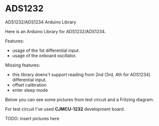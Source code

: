 # ADS1232
ADS1232/ADS1234 Arduino Library

Here is an Arduino Library for ADS1232/ADS1234.

Features:

- usage of the 1st differential input.
- usage of the onboard oscillator.

Missing features:

- this library doens't support reading from 2nd (3rd, 4th for ADS1234) differential input.
- offset calibration
- enter sleep mode

Below you can see some pictures from test circuit and a Fritzing diagram.

For test circuit I've used **CJMCU-1232** development board.

TODO: insert pictures here